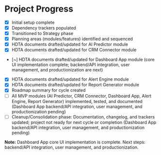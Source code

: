 # Project Progress

- [x] Initial setup complete
- [x] Dependency trackers populated
- [x] Transitioned to Strategy phase
- [x] Planning areas (modules/features) identified and sequenced
- [x] HDTA documents drafted/updated for AI Predictor module
- [x] HDTA documents drafted/updated for CRM Connector module
- [~] HDTA documents drafted/updated for Dashboard App module (core UI implementation complete; backend/API integration, user management, and productionization are next)
- [x] HDTA documents drafted/updated for Alert Engine module
- [x] HDTA documents drafted/updated for Report Generator module
- [x] Roadmap summary for cycle created
- [ ] All MVP modules (AI Predictor, CRM Connector, Dashboard App, Alert Engine, Report Generator) implemented, tested, and documented (Dashboard App backend/API integration, user management, and productionization pending)
- [ ] Cleanup/Consolidation phase: Documentation, changelog, and trackers updated; project not ready for next cycle or completion (Dashboard App backend/API integration, user management, and productionization pending)

**Note:** Dashboard App core UI implementation is complete. Next steps: backend/API integration, user management, and productionization.
